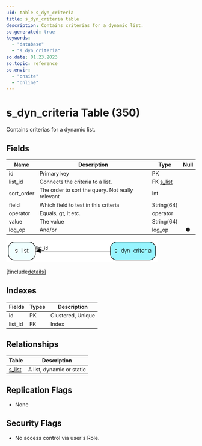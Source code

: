 ```yaml
---
uid: table-s_dyn_criteria
title: s_dyn_criteria table
description: Contains criterias for a dynamic list.
so.generated: true
keywords:
  - "database"
  - "s_dyn_criteria"
so.date: 01.23.2023
so.topic: reference
so.envir:
  - "onsite"
  - "online"
---
```


# s\_dyn\_criteria Table (350)

Contains criterias for a dynamic list.

## Fields

| Name | Description | Type | Null |
|------|-------------|------|:----:|
|id|Primary key|PK| |
|list\_id|Connects the criteria to a list.|FK [s_list](s-list.md)| |
|sort\_order|The order to sort the query. Not really relevant|Int| |
|field|Which field to test in this criteria|String(64)| |
|operator|Equals, gt, lt etc.|operator| |
|value|The value|String(64)| |
|log\_op|And/or|log_op|&#x25CF;|


![s_dyn_criteria table relationship diagram](./media/s_dyn_criteria.png)

[!include[details](./includes/s-dyn-criteria.md)]

## Indexes

| Fields | Types | Description |
|--------|-------|-------------|
|id |PK |Clustered, Unique |
|list\_id |FK |Index |

## Relationships

| Table|  Description |
|------|-------------|
|[s\_list](s-list.md)  |A list, dynamic or static |


## Replication Flags

* None

## Security Flags

* No access control via user's Role.

